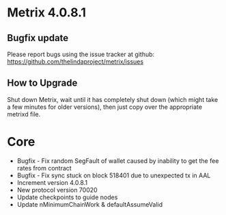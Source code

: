 # Metrix 4.0.8.1

## Bugfix update

Please report bugs using the issue tracker at github: https://github.com/thelindaproject/metrix/issues

## How to Upgrade
Shut down Metrix, wait until it has completely shut down (which might take a few minutes
for older versions), then just copy over the appropriate metrixd file.

# Core

- Bugfix - Fix random SegFault of wallet caused by inability to get the fee rates from contract
- Bugfix - Fix sync stuck on block 518401 due to unexpected tx in AAL
- Increment version 4.0.8.1
- New protocol version 70020
- Update checkpoints to guide nodes
- Update nMinimumChainWork & defaultAssumeValid